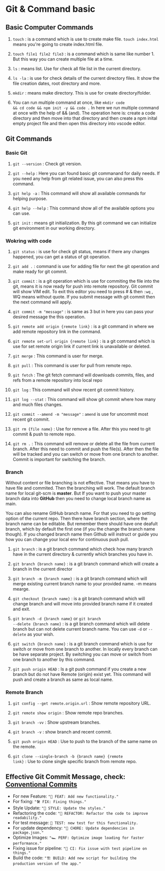 # Git & Command basic

## Basic Computer Commands
1. <code>touch</code> : is a command which is use to create make file. <code>touch index.html</code> means you're going to create index.html file.

2. <code>touch file1 file2 file3</code> : is a command which is same like number 1. But this way you can create multiple file at a time.

3. <code>ls</code> : means list. Use for check all file list in the current directory.

4. <code>ls -la</code> : is use for check details of the current directory files. It show the file creation dates, root directory and more.

5. <code>mkdir</code> : means make directory. This is use for create directory/folder.

6. You can run multiple command at once, like <code>mkdir code && cd code && npm init -y && code .</code> In here we run multiple command at once with the help of && (and). The operation here is: create a code directory and then move into that directory and then create a npm inital empty project file and then open this directory into vscode editor. 

## Git Commands

### Basic Git
1. <code>git --version</code> : Check git version. 

2. <code>git --help</code> : Here you can found basic git commanand for daily needs. If you need any help from git related issue, you can also press this command.

3. <code>git help -a</code> : This command will show all available commands for helping purpose.

4. <code>git help --help</code> : This command show all of the available options you can use.

5. <code>git init</code> : means git initialization. By this git command we can initialize git environment in our working directory.


### Wokring with code
1. <code>git status</code> : is use for check git status, means if there any changes happened, you can get a status of git operation.

2. <code>git add .</code> : command is use for adding file for next the git operation and make ready for git commit.

3. <code>git commit</code> : is a git operation which is use for commiting the file into the git, means it is now ready for push into remote repository. Git commit will show VIM edit. To exit this editor you need to press # & then `:wq` , WQ means without quote. If you submit message with git commit then the next command will apply.

4. <code>git commit -m "message"</code> : is same as 3  but in here you can pass your desired message the this operation.

5. <code>git remote add origin {remote link}</code> : is a git command in where we add remote repository link in the command.

6. <code>git remote set-url origin {remote link}</code> : is a git command which is use for set remote origin link if current link is unavailable or deleted.

7. <code>git merge</code> : This command is user for merge.

8. <code>git pull</code> : This command is user for pull from remote repo.

9. <code>git fetch</code> : The git fetch command will downloads commits, files, and refs from a remote repository into local repo

10. <code>git log</code> : This command will show recent git commit history.

11. <code>git log --stat</code> : This command will show git commit where how many and much files changes.

14. <code>git commit --amend -m "message"</code> : `amend` is use for uncommit most recent git commit. 

15. <code>git rm {file name}</code> : Use for remove a file. After this you need to git commit & push to remote repo. 

16. <code>git rm .</code> : This command will remove or delete all the file from current branch. After this need to commit and push the file(s). After then the file will be tracked and you can switch or move from one branch to another. Commit is important for switching the branch. 

### Branch
<p>Without content or file branching is not effective. That means you have to have file and commited. Then the branching will work. The default branch name for local git-scm is <b>master</b>. But If you want to push your master branch data into <b>GitHub</b> then you need to change local branch name as main.

<p>You can also rename GitHub branch name. For that you need to go setting option of the current repo. Then there have branch section, where the branch name can be editable. But remember there should have one deafult branch, which by default the first one (if you the change the branch name though). If you changed branch name then Github will instruct or guide you how you can change your local env for continuous push pull.

1. <code>git branch</code> : is a git branch command which check how many branch have in the current directory & currently which branches you have in.

2. <code>git branch {branch name}</code> : is a git branch command which will create a branch in the current director

3. <code>git branch -m {branch name}</code> : is a git branch command which will merge existing current branch name to your provided name. -m means mearge.

4. <code>git checkout {branch name}</code> : is a git branch command which will change branch and will move into provided branch name if it created and exit.

5. <code>git branch -d {branch name}</code> or <code>git branch --delete {branch name}</code> : is a git branch command which will delete branch but can not delete current branch name. You can use <code>-d</code> or <code>--delete</code> as your wish.

6. <code>git switch {branch name}</code> : is a git branch command which is use for switch or move from one branch to another. In locally every branch can be have separate project. By switching you can move or switch from one branch to another by this command.

7. <code>git push origin HEAD</code> : Is a git push command if you create a new branch but do not have Remote (origin) exist yet. This command will push and create a branch as same as local name. 


### Remote Branch
1. <code>git config --get remote.origin.url</code> : Show remote repository URL.

2. <code>git remote show origin</code> : Show remote repo branches. 

3. <code>git branch -vv</code> : Show upstream branches.

5. <code>git branch -v</code> : show branch and recent commit.

4. <code>git push origin HEAD</code> : Use to push to the branch of the same name on the remote.

5. <code>git clone --single-branch -b {branch name} {remote link}</code> : Use to clone single specific branch from remote repo. 

## Effective Git Commit Message, check: [Conventional Commits](https://www.conventionalcommits.org/en/v1.0.0/)

* For new Feature: `"🚀 FEAT: Add new functionality."`
* For fixing: `"🛠️ FIX: Fixing things."`
* Style Update: `"💄 STYLE: Update the styles."`
* Refactoring the code: `"🔧 REFACTOR: Refactor the code to improve readability."`
* For test message: `🧪 TEST: new test for this functionality.`
* For update dependency: `"🧹 CHORE: Update dependencies in package.json."`
* Optimize Images: `"🏎️ PERF: Optimize image loading for faster performance."`
* Fixing issue for pipeline: `"🚦 CI: Fix issue with test pipeline on things."`
* Build the code: `"🏗️ BUILD: Add new script for building the production version of the app."`